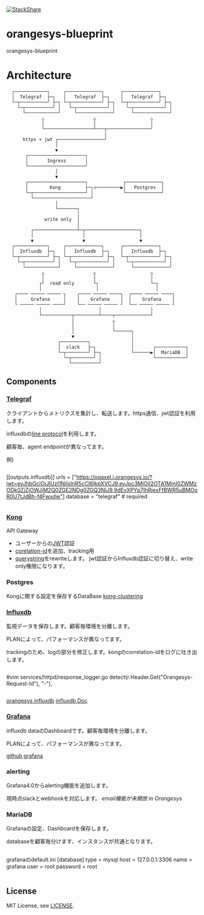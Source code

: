 [![StackShare](http://img.shields.io/badge/tech-stack-0690fa.svg?style=flat)](http://stackshare.io/orangesys/orangesys)
# orangesys-blueprint
orangesys-blueprint

# Architecture

```
  ┌────────────┐     ┌─────────────┐      ┌─────────────┐
  │  Telegraf  ├─┐   │   Telegraf  ├─┐    │   Telegraf  ├─┐
  └─┬──────────┘ ├─┐ └─┬───────────┘ ├─┐  └─┬───────────┘ ├─┐
    └─┬──────────┘ │   └─┬───────────┘ │    └─┬───────────┘ │
      └────────────┘     └─────────────┘      └─────────────┘
             △                  △                    △
             │                  │                    │
             └──────────────────┴───┬────────────────┘
                                    │
      https + jwt ┌─────────────────┘
                  │
                  ▼                                                   
       ┌─────────────────────┐                                        
       │       Ingress       │                                        
       └─────────────────────┘                                        
                  │                                                   
                  ▼                                                   
       ┌─────────────────────┐             ┌─────────────┐
       │        Kong         ├─┐◁─────────▶│   Postgres  │
       └─┬───────────────────┘ │           └─────────────┘
         └─────────────────────┘
                  │                               
                  └───────┐                      
                          │                     
              write only  │                     
                          │                     
         ┌────────────────┴─┬────────────────────┐                    
         │                  │                    │                    
         ▼                  ▼                    ▼                    
  ┌────────────┐     ┌─────────────┐      ┌─────────────┐             
  │  Influxdb  ├─┐   │   Influxdb  ├─┐    │   Influxdb  ├─┐           
  └─┬──────────┘ ├─┐ └─┬───────────┘ ├─┐  └─┬───────────┘ ├─┐         
    └─┬──────────┘ │   └─┬───────────┘ │    └─┬───────────┘ │         
      └────────────┘     └─────────────┘      └─────────────┘         
             △                  △                    △
             │                  │                    │                
            ┌┘  read only       └┐                   └─┐                   
            │                    │                     │                                    
   ┌──── ───── ───── ┐    ┌──── ───── ────┐  ┌──── ───── ────┐                          
   │     Grafana     │    │    Grafana    │  │    Grafana    │                         
   └ ───── ───── ────┘    └── ───── ───── ┘  └── ───── ───── ┘                         
            │                     │                  │                
            └───────────┬─────────┴────┬─────────────┘                
                        │              △                                        
                        │              │                                        
                        │              └──────┐                      
                        ▼                     │                                                       
                   ┌──────────┐               │                    
                   │  slack   ├─┐             │       ┌───────────┐
                   └─┬────────┘ ├─┐           └──────▶│  MariaDB  │
                     └─┬────────┘ │                   └───────────┘             
                       └──────────┘                                             
```

## Components

### [Telegraf](https://github.com/influxdata/telegraf)

クライアントからメトリクスを集計し、転送します。https通信、jwt認証を利用します。

influxdbの[line protocol](https://docs.influxdata.com/influxdb/v1.0/write_protocols/line_protocol_reference/)を利用します。

顧客毎、agent endpointが異なってます。

例)

>```
[[outputs.influxdb]]
  urls = ["https://pqaxel.i.orangesys.io/?jwt=eyJhbGciOiJIUzI1NiIsInR5cCI6IkpXVCJ9.eyJpc3MiOiI2OTA1MmI0ZWMzODk0ZjZiOWJiM2Q0ZGE2NDg0ZGQ3NiJ9.9dEvXPYp7IhRjexFfBWR5uBMOoR0U7tJdBh-f4Fwxdw"]
  database = "telegraf" # required
>```

### [Kong](https://github.com/Mashape/kong)

API Gateway
- ユーザーからの[JWT](https://getkong.org/plugins/jwt/)認証
- [corelation-id](https://getkong.org/plugins/correlation-id/)を追加、tracking用
- [querystring](https://getkong.org/plugins/request-transformer/)をrewriteします。
  jwt認証からInfluxdb認証に切り替え、write only権限になります。


### Postgres

Kongに関する設定を保存するDataBase
[kong-clustering](https://getkong.org/docs/0.9.x/clustering)

### [Influxdb](https://github.com/influxdata/influxdb)

監視データを保存します。顧客毎環境を分離します。

PLANによって、パフォーマンスが異なってます。

trackingのため、logの部分を修正します。kongのcorrelation-idをログに吐き出します。

>```
#vim services/httpd/response_logger.go
detect(r.Header.Get("Orangesys-Request-Id"), "-"),
>```

[orangesys influxdb](https://github.com/gavinzhou/influxdb)
[influxdb Doc](https://docs.influxdata.com/influxdb/v1.0/)

### [Grafana](https://github.com/grafana/grafana)

influxdb dataのDashboardです。顧客毎環境を分離します。

PLANによって、パフォーマンスが異なってます。

[github grafana](https://github.com/grafana/grafana)

### alerting

Grafana4.0からalerting機能を追加します。

現時点slackとwebhookを対応します。
_email機能が未開放 in Orangesys_

### MariaDB

Grafanaの設定、Dashboardを保存します。

databaseを顧客毎分けます、インスタンスが共通となります。

>```
grafanaのdefault.ini
[database]
type = mysql
host = 127.0.0.1:3306
name = grafana
user = root
password = root
>```

## License

MIT License, see [LICENSE](LICENSE).
